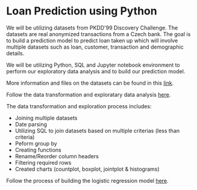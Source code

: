# Loan Prediction using Python
We will be utilizing datasets from PKDD'99 Discovery Challenge. The datasets are real anonymized transactions from a Czech bank. The goal is to build a prediction model to predict loan taken up which will involve multiple datasets such as loan, customer, transaction and demographic details. 

We will be utilizing Python, SQL and Jupyter notebook environment to perform our exploratory data analysis and to build our prediction model.

More information and files on the datasets can be found in this [link](https://data.world/lpetrocelli/czech-financial-dataset-real-anonymized-transactions).

Follow the data transformation and exploratary data analysis [here](https://github.com/tjiacheng123/Loan_Prediction/blob/main/Data_Exploration.ipynb).
<br/>

The data transformation and exploration process includes:
- Joining multiple datasets
- Date parsing
- Utilizing SQL to join datasets based on multiple criterias (less than criteria)
- Peform group by
- Creating functions
- Rename/Reorder column headers
- Filtering required rows
- Created charts (countplot, boxplot, jointplot & histograms)

Follow the process of building the logistic regression model [here](https://github.com/tjiacheng123/Loan_Prediction/blob/main/Loan_Prediction_Model.ipynb).
